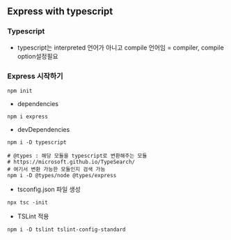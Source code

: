 ## Express with typescript

### Typescript

- typescript는 interpreted 언어가 아니고 compile 언어임 = compiler, compile option설정필요

### Express 시작하기

```shell
npm init
```

- dependencies

```shell
npm i express
```

- devDependencies

```shell
npm i -D typescript
```

```shell
# @types : 해당 모듈을 typescript로 변환해주는 모듈
# https://microsoft.github.io/TypeSearch/
# 여기서 변환 가능한 모듈인지 검색 가능
npm i -D @types/node @types/express
```

- tsconfig.json 파일 생성

```shell
npx tsc -init
```





- TSLint 적용

```shell
npm i -D tslint tslint-config-standard
```

